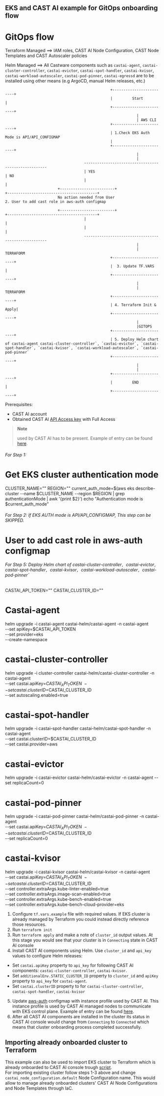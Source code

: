 ## EKS and CAST AI example for GitOps onboarding flow

GitOps flow 
===================
Terraform Managed ==> IAM roles, CAST AI Node Configuration, CAST Node Templates and CAST Autoscaler policies

Helm Managed ==> All Castware components such as `castai-agent`, `castai-cluster-controller`, `castai-evictor`, `castai-spot-handler`, `castai-kvisor`, `castai-workload-autoscaler`, `castai-pod-pinner`, `castai-egressd` are to be installed using other means (e.g ArgoCD, manual Helm releases, etc.)

                                                    +-------------------------+
                                                    |         Start           |
                                                    +-------------------------+
                                                                |
                                                                | AWS CLI
                                                    +-------------------------+
                                                    | 1.Check EKS Auth Mode is API/API_CONFIGMAP
                                                    | 
                                                    +-------------------------+
                                                                |
                                                                | 
                                        -----------------------------------------------------
                                        | YES                                               | NO
                                        |                                                   |
                            +-------------------------+                      +-----------------------------------------+
                            No action needed from User                     2. User to add cast role in aws-auth configmap
                            
                            +-------------------------+                      +-----------------------------------------+
                                        |                                                   |
                                        |                                                   |
                                        -----------------------------------------------------
                                                                | 
                                                                | TERRAFORM             
                                                    +-------------------------+
                                                    |  3. Update TF.VARS      | 
                                                    +-------------------------+
                                                                | 
                                                                | TERRAFORM
                                                    +-------------------------+
                                                    | 4. Terraform Init & Apply| 
                                                    +-------------------------+
                                                                | 
                                                                |GITOPS
                                                    +-------------------------+
                                                    | 5. Deploy Helm chart of castai-agent castai-cluster-controller`, `castai-evictor`, `castai-spot-handler`, `castai-kvisor`, `castai-workload-autoscaler`, `castai-pod-pinner`
                                                    +-------------------------+         
                                                                | 
                                                                | 
                                                    +-------------------------+
                                                    |         END             |
                                                    +-------------------------+


Prerequisites:
- CAST AI account
- Obtained CAST AI [API Access key](https://docs.cast.ai/docs/authentication#obtaining-api-access-key) with Full Access

> **Note**
>
> used by CAST AI has to be present. Example of entry can be found [here](https://github.com/castai/terraform-provider-castai/blob/157babd57b0977f499eb162e9bee27bee51d292a/examples/eks/eks_cluster_autoscaler_polices/eks.tf#L28-L38).


###### For Step 1: 
# Get EKS cluster authentication mode
CLUSTER_NAME=""
REGION=""
current_auth_mode=$(aws eks describe-cluster --name $CLUSTER_NAME --region $REGION | grep authenticationMode | awk '{print $2}')
echo "Authentication mode is $current_auth_mode"


###### For Step 2: If EKS AUTH mode is API/API_CONFIGMAP, This step can be SKIPPED.
# User to add cast role in aws-auth configmap



###### For Step 5: Deploy Helm chart of castai-cluster-controller`, `castai-evictor`, `castai-spot-handler`, `castai-kvisor`, `castai-workload-autoscaler`, `castai-pod-pinner`

CASTAI_API_TOKEN=""
CASTAI_CLUSTER_ID=""

# Castai-agent
helm upgrade -i castai-agent castai-helm/castai-agent -n castai-agent \
  --set apiKey=$CASTAI_API_TOKEN \
  --set provider=eks \
  --create-namespace

# castai-cluster-controller
helm upgrade -i cluster-controller castai-helm/castai-cluster-controller -n castai-agent \
--set castai.apiKey=$CASTAI_API_TOKEN \
--set castai.clusterID=$CASTAI_CLUSTER_ID \
--set autoscaling.enabled=true

# castai-spot-handler
helm upgrade -i castai-spot-handler castai-helm/castai-spot-handler -n castai-agent \
--set castai.clusterID=$CASTAI_CLUSTER_ID \
--set castai.provider=aws

# castai-evictor
helm upgrade -i castai-evictor castai-helm/castai-evictor -n castai-agent --set replicaCount=0

# castai-pod-pinner
helm upgrade -i castai-pod-pinner castai-helm/castai-pod-pinner -n castai-agent \
--set castai.apiKey=$CASTAI_API_TOKEN \
--set castai.clusterID=$CASTAI_CLUSTER_ID \
--set replicaCount=0

# castai-kvisor
helm upgrade -i castai-kvisor castai-helm/castai-kvisor -n castai-agent \
--set castai.apiKey=$CASTAI_API_TOKEN \
--set castai.clusterID=$CASTAI_CLUSTER_ID \
--set controller.extraArgs.kube-linter-enabled=true \
--set controller.extraArgs.image-scan-enabled=true \
--set controller.extraArgs.kube-bench-enabled=true \
--set controller.extraArgs.kube-bench-cloud-provider=eks

1. Configure `tf.vars.example` file with required values. If EKS cluster is already managed by Terraform you could instead directly reference those resources.
2. Run `terraform init`
3. Run `terraform apply` and make a note of `cluster_id`  output values. At this stage you would see that your cluster is in `Connecting` state in CAST AI console
4. Install CAST AI components using Helm. Use `cluster_id` and `api_key` values to configure Helm releases:
- Set `castai.apiKey` property to `api_key` for following CAST AI components: `castai-cluster-controller`, `castai-kvisor`.
- Set `additionalEnv.STATIC_CLUSTER_ID` property to `cluster_id` and `apiKey` property to `api_key` for `castai-agent`.
- Set `castai.clusterID` property to for `castai-cluster-controller`, `castai-spot-handler`, `castai-kvisor`


5. Update [aws-auth](https://docs.aws.amazon.com/eks/latest/userguide/add-user-role.html) configmap with instance profile used by CAST AI. This instance profile is used by CAST AI managed nodes to communicate with EKS control plane.  Example of entry can be found [here](https://github.com/castai/terraform-provider-castai/blob/157babd57b0977f499eb162e9bee27bee51d292a/examples/eks/eks_cluster_assumerole/eks.tf#L28-L38).
6. After all CAST AI components are installed in the cluster its status in CAST AI console would change from `Connecting` to `Connected` which means that cluster onboarding process completed successfully.


## Importing already onboarded cluster to Terraform

This example can also be used to import EKS cluster to Terraform which is already onboarded to CAST AI console trough [script](https://docs.cast.ai/docs/cluster-onboarding#how-it-works).   
For importing existing cluster follow steps 1-3 above and change `castai_node_configuration.default` Node Configuration name.
This would allow to manage already onboarded clusters' CAST AI Node Configurations and Node Templates through IaC.